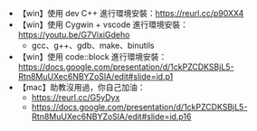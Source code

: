 -   【win】使用 dev C++ 進行環境安裝：https://reurl.cc/p90XX4
-   【win】使用 Cygwin + vscode 進行環境安裝：https://youtu.be/G7VixiGdeho
    -   gcc、g++、gdb、make、binutils
-   【win】使用 code::block 進行環境安裝：https://docs.google.com/presentation/d/1ckPZCDKSBjL5-Rtn8MuUXec6NBYZoSlA/edit#slide=id.p1
-   【mac】助教沒用過，你自己加油：
    -   https://reurl.cc/G5yDyx
    -   https://docs.google.com/presentation/d/1ckPZCDKSBjL5-Rtn8MuUXec6NBYZoSlA/edit#slide=id.p16
